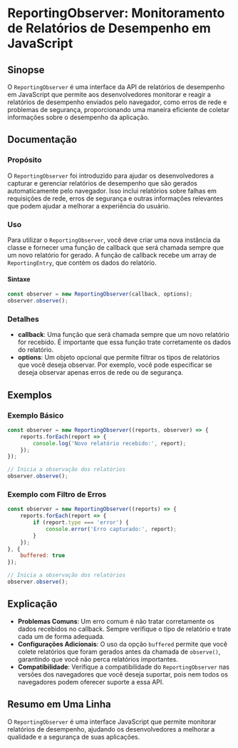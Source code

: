 <!--
Meta Description: # ReportingObserver: Monitoramento de Relatórios de Desempenho em JavaScript ## Sinopse O `ReportingObserver` é uma interface da API de relatórios de ...
Meta Keywords: que, relatórios, reportingobserver, uma, observer
-->

# ReportingObserver: Monitoramento de Relatórios de Desempenho em JavaScript

## Sinopse
O `ReportingObserver` é uma interface da API de relatórios de desempenho em JavaScript que permite aos desenvolvedores monitorar e reagir a relatórios de desempenho enviados pelo navegador, como erros de rede e problemas de segurança, proporcionando uma maneira eficiente de coletar informações sobre o desempenho da aplicação.

## Documentação

### Propósito
O `ReportingObserver` foi introduzido para ajudar os desenvolvedores a capturar e gerenciar relatórios de desempenho que são gerados automaticamente pelo navegador. Isso inclui relatórios sobre falhas em requisições de rede, erros de segurança e outras informações relevantes que podem ajudar a melhorar a experiência do usuário.

### Uso
Para utilizar o `ReportingObserver`, você deve criar uma nova instância da classe e fornecer uma função de callback que será chamada sempre que um novo relatório for gerado. A função de callback recebe um array de `ReportingEntry`, que contém os dados do relatório.

#### Sintaxe
```javascript
const observer = new ReportingObserver(callback, options);
observer.observe();
```

### Detalhes
- **callback**: Uma função que será chamada sempre que um novo relatório for recebido. É importante que essa função trate corretamente os dados do relatório.
- **options**: Um objeto opcional que permite filtrar os tipos de relatórios que você deseja observar. Por exemplo, você pode especificar se deseja observar apenas erros de rede ou de segurança.

## Exemplos

### Exemplo Básico
```javascript
const observer = new ReportingObserver((reports, observer) => {
    reports.forEach(report => {
        console.log('Novo relatório recebido:', report);
    });
});

// Inicia a observação dos relatórios
observer.observe();
```

### Exemplo com Filtro de Erros
```javascript
const observer = new ReportingObserver((reports) => {
    reports.forEach(report => {
        if (report.type === 'error') {
            console.error('Erro capturado:', report);
        }
    });
}, {
    buffered: true
});

// Inicia a observação dos relatórios
observer.observe();
```

## Explicação
- **Problemas Comuns**: Um erro comum é não tratar corretamente os dados recebidos no callback. Sempre verifique o tipo de relatório e trate cada um de forma adequada.
- **Configurações Adicionais**: O uso da opção `buffered` permite que você colete relatórios que foram gerados antes da chamada de `observe()`, garantindo que você não perca relatórios importantes.
- **Compatibilidade**: Verifique a compatibilidade do `ReportingObserver` nas versões dos navegadores que você deseja suportar, pois nem todos os navegadores podem oferecer suporte a essa API.

## Resumo em Uma Linha
O `ReportingObserver` é uma interface JavaScript que permite monitorar relatórios de desempenho, ajudando os desenvolvedores a melhorar a qualidade e a segurança de suas aplicações.